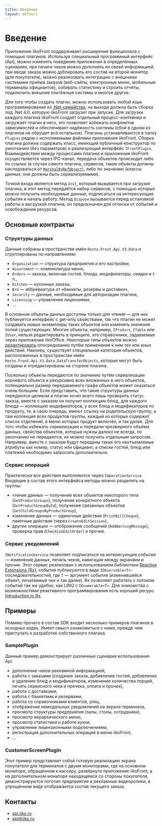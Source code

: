 ```yaml
---
title: Введение
layout: default
---
```

# Введение #

Приложение iikoFront поддерживает расширение функционала с помощью плагинов. Используя специальный программный интерфейс (Api), можно изменять поведение приложения в определённых сценариях, при печати чеков можно дополнять их своей информацией, при вводе заказа можно дублировать его состав на второй монитор (для покупателя), можно реализовать интеграцию с внешними системами приёма заказов (веб-сайты, электронные меню, мобильные терминалы официантов), собирать статистику и строить отчёты, подключить внешние платёжные системы и многое другое.

Для того чтобы создать плагин, можно использовать любой язык программирования из [.Net-семейства](http://en.wikipedia.org/wiki/List_of_CLI_languages), на выходе должна быть сборка под .Net 4.0, которую iikoFront загрузит при запуске. Для загрузки каждого плагина iikoFront создаёт отдельный процесс-контейнер и загружает плагин в него, это позволяет избежать конфликтов зависимостей и обеспечивает надёжность системы (сбой в одном из плагинов не обрушит всё остальное). Плагины устанавливаются в папку `Plugins` рядом с исполняемыми файлами приложения iikoFront. Сборка плагина должна содержать класс, имеющий публичный конструктор по умолчанию (без параметров) и реализующий интерфейс `IFrontPlugin`. Взаимодействие между процессами плагина и приложения iikoFront осуществляется через IPC-канал, передача объектов происходит либо по ссылке (в случае самого плагина, сервисов, такие объекты должны наследоваться от [`MarshalByRefObject`](http://msdn.microsoft.com/en-us/library/system.marshalbyrefobject(v=vs.100).aspx)), либо по значению (классы данных, они должны быть сериализуемыми). 

Точкой входа является метод `Init`, который вызывается при загрузке плагина, в этот метод передаётся набор сервисов, с помощью которых можно получить необходимые данные, подписаться на интересующие события и начать работу. Метод `Dispose` вызывается перед остановкой работы и выгрузкой плагина, он предназначен для отписки от событий и освобождения ресурсов.

## Основные контракты ##

### Структуры данных ###
Данные собраны в пространстве имён `Resto.Front.Api.V3.Data` и сгруппированы по направлениям:

- `Organization` — структура предприятия и его настройки,
- `Assortment` — номенклатура меню,
- `Orders` — заказы, включая гостей, блюда, модификаторы, скидки и т. п.,
- `Kitchen` — кухонные заказы,
- `Brd` — аббревиатура от «банкеты, резервы и доставки»,
- `Security` — данные, необходимые для авторизации плагина,
- `Licensing` — управление лицензиями,
- ...

В основном объекты данных доступны только для чтения — для них публикуется интерфейс с get-only свойствами, так что плагин не может создавать новые экземпляры таких объектов или изменять значения полей существующих. Многие объекты, например, `IProduct`, `ITable` или `IUser`, нельзя редактировать в принципе, это справочники, задаваемые через приложение iikoOffice. Некоторые типы объектов можно [редактировать](Data%20editing.md) опосредованно путём применения к ним тех или иных действий. Наконец, существует специальная категория объектов, расположенных в пространстве имён `Resto.Front.Api.V3.Data.DataTransferObjects`, которые могут быть созданы и отредактированы на стороне плагина.

Поскольку объекты передаются по значению путём сериализации корневого объекта и рекурсивно всех вложенных в него объектов, потенциально размер передаваемого графа объектов может оказаться очень большим. Если представить, что такие структуры данных передаются целиком и плагин хочет всего лишь проверить статус заказа, вместе с заказом он получит коллекцию блюд, для каждого блюда — коллекцию модификаторов, у всех блюд и модификаторов по продукту, те, в свою очередь, имеют ссылку на родительскую группу, а там коллекция всех продуктов группы, каждый из которых содержит список отделений, в меню которых продукт включён, и так далее. Для того чтобы избежать сериализации и передачи чрезмерного объёма данных, свойства объектов, которые нужны далеко не всегда, по умолчанию не передаются, их можно получить отдельным запросом. Например, вместе с заказом будут переданы такие его неотъемлемые атрибуты как номер, статус или официант, а списки гостей, блюд или платежей необходимо запросить дополнительно.

### Сервис операций ###
Практически все действия выполняются через `IOperationService`. Входящие в состав этого интерфейса методы можно разделить на группы:

- чтение данных — получение всех объектов некоторого типа (`GetProductGroups`), получение конкретного объекта (`GetProductGroupById`), получение связанных объектов (`GetChildGroupsByProductGroup`),
- изменение данных — одиночные действия (`PrintBillCheque`), пакетные действия (через `CreateEditSession`),
- другие операции — отображение сообщений (`AddWarningMessage`), проверка прав (`CheckCanEditOrder`) и прочие.    

### Сервис уведомлений ###
`INotificationService` позволяет подписаться на интересующие события — изменение данных, печать чеков, навигация между экранами и прочие. Этот сервис реализован с использованием библиотеки [Reactive Extensions (Rx)](http://msdn.microsoft.com/en-us/data/gg577609.aspx), события публикуются в виде `IObservable<T>`-последовательностей, где `T` — аргумент события (изменившийся объект, печатаемый чек и так далее). Rx позволяет работать с потоком событий так же удобно, как LINQ с `IEnumerable<T>`. Для знакомства с возможностями реактивного программирования есть хороший ресурс [Introduction to Rx](http://www.introtorx.com/).      

## Примеры ##

Помимо прочего в состав SDK входит несколько примеров плагинов в исходных кодах. Имеет смысл ознакомиться с ними, прежде чем приступать к разработке собственного плагина.

### SamplePlugin ###
Данный пример демонстрирует различные сценарии использования Api:

- дополнение чеков рекламной информацией,
- работа с заказами (создание заказа, добавление гостей, добавление и удаление блюд и модификаторов, изменение количества порций, печать сервисного чека и пречека, оплата и прочее),
- работа с доставками,
- работа с банкетами и резервами,
- работа со справочниками клиентов, улиц,
- отображение немодальных уведомлений на экране терминала,
- просмотр структуры предприятия (залы, столы, сотрудники),
- просмотр иерархического меню,
- просмотр статистики о работе кухни,
- управление лицензионными подключениями,
- регистрация дополнительных операций в меню iikoFront, 
- ...

### CustomerScreenPlugin ###
Этот пример представляет собой готовую реализацию экрана покупателя для терминалов с двумя мониторами, где на основном мониторе, обращённом к кассиру, развёрнуто приложение iikoFront, а на дополнительном мониторе находящемся со стороны покупателя, демонстрируются логотип предприятия и рекламные видеоролики, в упрощённом виде отображается состав текущего заказа.

## Контакты ##

- [api.iiko.ru](http://api.iiko.ru)
- [api@iiko.ru](mailto:api@iiko.ru)